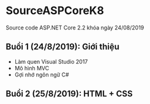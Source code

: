 ﻿# SourceASPCoreK8
Source code ASP.NET Core 2.2 khóa ngày 24/08/2019

## Buổi 1 (24/8/2019): Giới thiệu
* Làm quen Visual Studio 2017
* Mô hình MVC
* Gợi nhớ ngôn ngữ C#

## Buổi 2 (25/8/2019): HTML + CSS